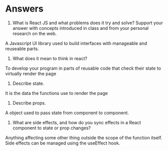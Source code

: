 # Answers

1. What is React JS and what problems does it try and solve? Support your answer with concepts introduced in class and from your personal research on the web.

 A Javascript UI library used to build interfaces with manageable and reuseable parts.

1. What does it mean to think in react?

To develop your program in parts of reusable code that check their state to virtually render the page

1. Describe state.

It is the data the functions use to render the page

1. Describe props.

A object used to pass state from component to component.

1. What are side effects, and how do you sync effects in a React component to state or prop changes?

Anything affecting some other thing outside the scope of the function itself. Side effects can be managed using the useEffect hook. 